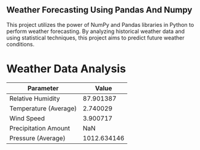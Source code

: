 ## Weather Forecasting Using Pandas And Numpy
This project utilizes the power of NumPy and Pandas libraries in Python to perform weather forecasting. By analyzing historical weather data and using statistical techniques, this project aims to predict future weather conditions.
# Weather Data Analysis

| Parameter              | Value      |
|------------------------|------------|
| Relative Humidity      | 87.901387  |
| Temperature (Average)  | 2.740029   |
| Wind Speed             | 3.900717   |
| Precipitation Amount   | NaN        |
| Pressure (Average)     | 1012.634146|

